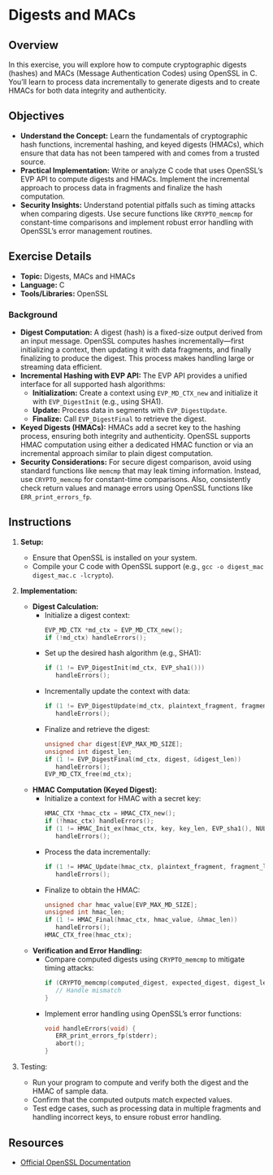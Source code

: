 # Digests and MACs

## Overview

In this exercise, you will explore how to compute cryptographic digests (hashes) and MACs (Message Authentication Codes) using OpenSSL in C. You’ll learn to process data incrementally to generate digests and to create HMACs for both data integrity and authenticity.

## Objectives

- **Understand the Concept:** Learn the fundamentals of cryptographic hash functions, incremental hashing, and keyed digests (HMACs), which ensure that data has not been tampered with and comes from a trusted source.
- **Practical Implementation:** Write or analyze C code that uses OpenSSL’s EVP API to compute digests and HMACs. Implement the incremental approach to process data in fragments and finalize the hash computation.
- **Security Insights:** Understand potential pitfalls such as timing attacks when comparing digests. Use secure functions like `CRYPTO_memcmp` for constant-time comparisons and implement robust error handling with OpenSSL’s error management routines.

## Exercise Details

- **Topic:** Digests, MACs and HMACs
- **Language:** C
- **Tools/Libraries:** OpenSSL

### Background

- **Digest Computation:** A digest (hash) is a fixed-size output derived from an input message. OpenSSL computes hashes incrementally—first initializing a context, then updating it with data fragments, and finally finalizing to produce the digest. This process makes handling large or streaming data efficient.
- **Incremental Hashing with EVP API:** The EVP API provides a unified interface for all supported hash algorithms:
  - **Initialization:** Create a context using `EVP_MD_CTX_new` and initialize it with `EVP_DigestInit` (e.g., using SHA1).
  - **Update:** Process data in segments with `EVP_DigestUpdate`.
  - **Finalize:** Call `EVP_DigestFinal` to retrieve the digest.
- **Keyed Digests (HMACs):** HMACs add a secret key to the hashing process, ensuring both integrity and authenticity. OpenSSL supports HMAC computation using either a dedicated HMAC function or via an incremental approach similar to plain digest computation.
- **Security Considerations:** For secure digest comparison, avoid using standard functions like `memcmp` that may leak timing information. Instead, use `CRYPTO_memcmp` for constant-time comparisons. Also, consistently check return values and manage errors using OpenSSL functions like `ERR_print_errors_fp`.

## Instructions

1. **Setup:**  
   - Ensure that OpenSSL is installed on your system.
   - Compile your C code with OpenSSL support (e.g., `gcc -o digest_mac digest_mac.c -lcrypto`).
   
2. **Implementation:**
   - **Digest Calculation:**
     - Initialize a digest context:
       ```c
       EVP_MD_CTX *md_ctx = EVP_MD_CTX_new();
       if (!md_ctx) handleErrors();
       ```
     - Set up the desired hash algorithm (e.g., SHA1):
       ```c
       if (1 != EVP_DigestInit(md_ctx, EVP_sha1()))
          handleErrors();
       ```
     - Incrementally update the context with data:
       ```c
       if (1 != EVP_DigestUpdate(md_ctx, plaintext_fragment, fragment_len))
          handleErrors();
       ```
     - Finalize and retrieve the digest:
       ```c
       unsigned char digest[EVP_MAX_MD_SIZE];
       unsigned int digest_len;
       if (1 != EVP_DigestFinal(md_ctx, digest, &digest_len))
          handleErrors();
       EVP_MD_CTX_free(md_ctx);
       ```
   - **HMAC Computation (Keyed Digest):**
     - Initialize a context for HMAC with a secret key:
       ```c
       HMAC_CTX *hmac_ctx = HMAC_CTX_new();
       if (!hmac_ctx) handleErrors();
       if (1 != HMAC_Init_ex(hmac_ctx, key, key_len, EVP_sha1(), NULL))
          handleErrors();
       ```
     - Process the data incrementally:
       ```c
       if (1 != HMAC_Update(hmac_ctx, plaintext_fragment, fragment_len))
          handleErrors();
       ```
     - Finalize to obtain the HMAC:
       ```c
       unsigned char hmac_value[EVP_MAX_MD_SIZE];
       unsigned int hmac_len;
       if (1 != HMAC_Final(hmac_ctx, hmac_value, &hmac_len))
          handleErrors();
       HMAC_CTX_free(hmac_ctx);
       ```
   - **Verification and Error Handling:**
     - Compare computed digests using `CRYPTO_memcmp` to mitigate timing attacks:
       ```c
       if (CRYPTO_memcmp(computed_digest, expected_digest, digest_len) != 0) {
          // Handle mismatch
       }
       ```
     - Implement error handling using OpenSSL’s error functions:
       ```c
       void handleErrors(void) {
          ERR_print_errors_fp(stderr);
          abort();
       }
       ```
   
3. Testing:
   - Run your program to compute and verify both the digest and the HMAC of sample data.
   - Confirm that the computed outputs match expected values.
   - Test edge cases, such as processing data in multiple fragments and handling incorrect keys, to ensure robust error handling.
   
## Resources

<!-- - [Course Slides on Cryptography Exercises]() -->
- [Official OpenSSL Documentation](https://www.openssl.org/docs/)
